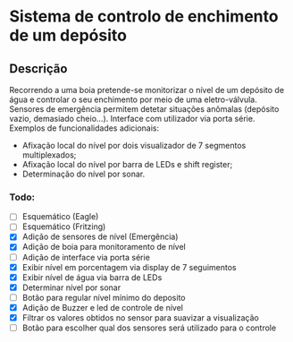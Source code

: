 # Sistema de controlo de enchimento de um depósito

## Descrição

Recorrendo a uma boia pretende-se monitorizar o nível de um depósito de água e controlar o seu enchimento por meio de uma eletro-válvula. Sensores de emergência permitem detetar situações anômalas (depósito vazio, demasiado cheio...). Interface com utilizador via porta série. Exemplos de funcionalidades adicionais:

- Afixação local do nível por dois visualizador de 7 segmentos multiplexados;
- Afixação local do nível por barra de LEDs e shift register;
- Determinação do nível por sonar.

### Todo:

- [ ] Esquemático (Eagle)
- [ ] Esquemático (Fritzing)
- [x] Adição de sensores de nível (Emergência)
- [x] Adição de boia para monitoramento de nível
- [ ] Adição de interface via porta série
- [x] Exibir nível em porcentagem via display de 7 seguimentos
- [x] Exibir nível de água via barra de LEDs
- [x] Determinar nível por sonar
- [ ] Botão para regular nível mínimo do deposito
- [x] Adição de Buzzer e led de controle de nível
- [x] Filtrar os valores obtidos no sensor para suavizar a visualização
- [ ] Botão para escolher qual dos sensores será utilizado para o controle
